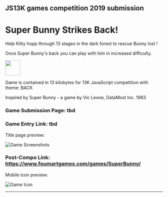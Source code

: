 ## JS13K games competition 2019 submission

# Super Bunny Strikes Back!

Help Kitty hopp through 13 stages in the dark forest to rescue Bunny lost !

Once Super Bunny's back you can play with him in increased difficulty.

<img src="https://www.foumartgames.com/games/SuperBunny/icon.png" height="48" width="48">

Game is contained in 13 kilobytes for 13K JavaScript competition with theme: BACK

Inspired by Super Bunny - a game by Vic Leone, DataMost Inc. 1983



### Game Submission Page: tbd
### Game Entry Link: tbd

Title page preview:

![Game Screenshots](https://www.foumartgames.com/games/SuperBunny/title_screen_preview.gif)

### Post-Compo Link: https://www.foumartgames.com/games/SuperBunny/

Mobile icon preview:

![Game Icon](https://www.foumartgames.com/games/SuperBunny/icon.png)

---
